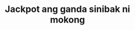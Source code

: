 ---
layout: post
title: Jackpot ang ganda sinibak ni mokong
duration: '01:17'
view: 288
rate: 2
video: 'https://flashservice.xvideos.com/embedframe/27408299'
category: 
 - pinay
 - beautiful
 - pinay-interracial
 - rough
tags: 
 - pinay-sex
 - nagparaos
 - nene
 - mokong
 - fucked
 - jackpot
 - flawless
 - hotel
priority: 0.9
changefreq: daily
---